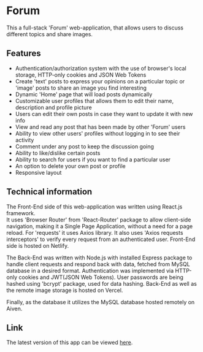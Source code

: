 # Forum

This a full-stack 'Forum' web-application, that allows users to discuss different topics and share images.


## Features

- Authentication/authorization system with the use of browser's local storage, HTTP-only cookies and JSON Web Tokens
- Create 'text' posts to express your opinions on a particular topic or 'image' posts to share an image you find interesting
- Dynamic 'Home' page that will load posts dynamically
- Customizable user profiles that allows them to edit their name, description and profile picture
- Users can edit their own posts in case they want to update it with new info
- View and read any post that has been made by other 'Forum' users
- Ability to view other users' profiles without logging in to see their activity
- Comment under any post to keep the discussion going
- Ability to like/dislike certain posts
- Ability to search for users if you want to find a particular user
- An option to delete your own post or profile
- Responsive layout


## Technical information

The Front-End side of this web-application was written using React.js framework.  
It uses 'Browser Router' from 'React-Router' package to allow client-side navigation, making it a Single Page Application, without a need for a page reload.
For 'requests' it uses Axios library. It also uses 'Axios requests interceptors' to verify every request from an authenticated user. 
Front-End side is hosted on Netlify.

The Back-End was written with Node.js with installed Express package to handle client requests and respond back with data, fetched from MySQL database in a desired format.
Authentication was implemented via HTTP-only cookies and JWT(JSON Web Tokens). User passwords are being hashed using 'bcrypt' package, used for data hashing.
Back-End as well as the remote image storage is hosted on Vercel.

Finally, as the database it utilizes the MySQL database hosted remotely on Aiven.


## Link

The latest version of this app can be viewed [here](https://srysis-forum.netlify.app/).